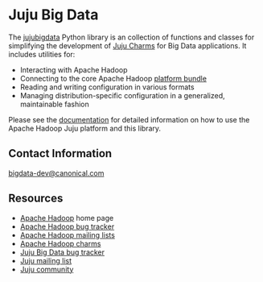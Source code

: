 # Juju Big Data

The [jujubigdata](http://pythonhosted.org/jujubigdata/) Python library is an
collection of functions and classes for simplifying the development of
[Juju Charms](https://juju.ubuntu.com/docs/) for Big Data applications. It
includes utilities for:

* Interacting with Apache Hadoop
* Connecting to the core Apache Hadoop [platform bundle](https://jujucharms.com/u/bigdata-dev/apache-core-batch-processing/)
* Reading and writing configuration in various formats
* Managing distribution-specific configuration in a generalized, maintainable fashion

Please see the [documentation](http://pythonhosted.org/jujubigdata/) for
detailed information on how to use the Apache Hadoop Juju platform and this
library.


## Contact Information

[bigdata-dev@canonical.com](mailto:bigdata-dev@canonical.com)


## Resources
- [Apache Hadoop](http://hadoop.apache.org/) home page
- [Apache Hadoop bug tracker](http://hadoop.apache.org/issue_tracking.html)
- [Apache Hadoop mailing lists](http://hadoop.apache.org/mailing_lists.html)
- [Apache Hadoop charms](http://jujucharms.com/?text=apache-hadoop)
- [Juju Big Data bug tracker](https://bugs.launchpad.net/charms/+source/apache-core-batch-processing/+filebug)
- [Juju mailing list](https://lists.ubuntu.com/mailman/listinfo/juju)
- [Juju community](https://jujucharms.com/community)
